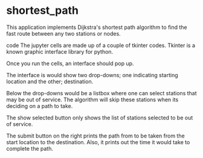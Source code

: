 # shortest_path
This application implements Dijkstra's shortest path algorithm to find the fast route between any two stations or nodes.

code
The jupyter cells are made up of a couple of tkinter codes. Tkinter is a known graphic 
interface library for python.

Once you run the cells, an interface should pop up.

The interface is would show two drop-downs; one indicating starting location and the other;
destination.

Below the drop-downs would be a listbox where one can select stations that may be out of service.
The algorithm will skip these stations when its deciding on a path to take.

The show selected button only shows the list of stations selected to be out of service.

The submit button on the right prints the path from to be taken from the start location to 
the destination.
Also, it prints out the time it would take to complete the path.
